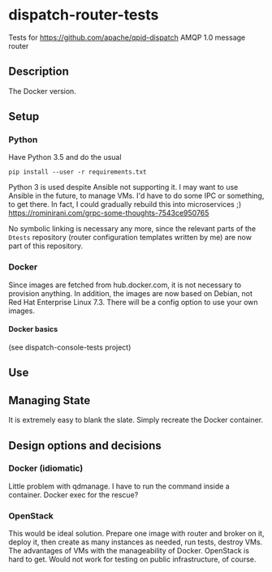# dispatch-router-tests
Tests for https://github.com/apache/qpid-dispatch AMQP 1.0 message router

## Description

The Docker version.

## Setup

### Python

Have Python 3.5 and do the usual

    pip install --user -r requirements.txt

Python 3 is used despite Ansible not supporting it. I may want to use Ansible in the future, to manage VMs. I'd have to do some IPC or something, to get there. In fact, I could gradually rebuild this into microservices ;) https://rominirani.com/grpc-some-thoughts-7543ce950765

No symbolic linking is necessary any more, since the relevant parts of the `Dtests` repository (router configuration templates written by me) are now part of this repository.

### Docker

Since images are fetched from hub.docker.com, it is not necessary to provision anything. In addition, the images are now based on Debian, not Red Hat Enterprise Linux 7.3. There will be a config option to use your own images.

#### Docker basics

(see dispatch-console-tests project)

## Use

## Managing State

It is extremely easy to blank the slate. Simply recreate the Docker container.

## Design options and decisions

### Docker (idiomatic)

Little problem with qdmanage. I have to run the command inside a container. Docker exec for the rescue?

### OpenStack

This would be ideal solution. Prepare one image with router and broker on it, deploy it, then create as many instances as needed, run tests, destroy VMs. The advantages of VMs with the manageability of Docker. OpenStack is hard to get. Would not work for testing on public infrastructure, of course.
